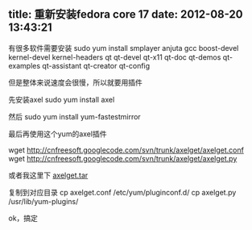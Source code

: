 title: 重新安装fedora core 17
date: 2012-08-20 13:43:21
---

有很多软件需要安装
sudo yum install smplayer anjuta gcc boost-devel kernel-devel kernel-headers qt qt-devel qt-x11 qt-doc qt-demos qt-examples qt-assistant qt-creator qt-config

但是整体来说速度会很慢，所以就要用插件

先安装axel
sudo yum install axel

然后
sudo yum install yum-fastestmirror

最后再使用这个yum的axel插件

wget http://cnfreesoft.googlecode.com/svn/trunk/axelget/axelget.conf
wget http://cnfreesoft.googlecode.com/svn/trunk/axelget/axelget.py

或者我这里下
[axelget.tar](/uploads/2012/08/axelget.tar.gz)

复制到对应目录
cp axelget.conf /etc/yum/pluginconf.d/
cp axelget.py /usr/lib/yum-plugins/

ok，搞定